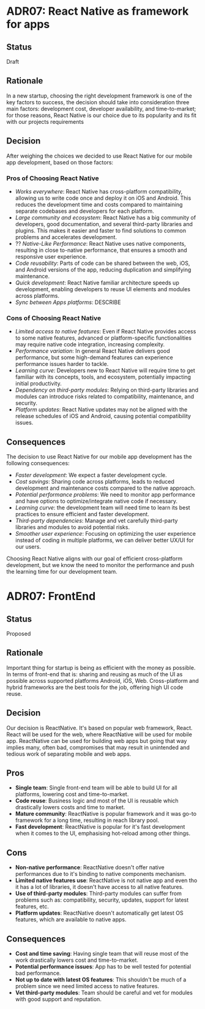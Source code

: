# ADR07: React Native as framework for apps

## Status

Draft

## Rationale

In a new startup, choosing the right development framework is one of the key factors to success, the decision should take into consideration three main factors: development cost, developer availability, and time-to-market; for those reasons, React Native is our choice due to its popularity and its fit with our projects requirements

## Decision

After weighing the choices we decided to use React Native for our mobile app development, based on those factors:

### Pros of Choosing React Native

- _Works everywhere_: React Native has cross-platform compatibility, allowing us to write code once and deploy it on iOS and Android. This reduces the development time and costs compared to maintaining separate codebases and developers for each platform.
- _Large community and ecosystem_: React Native has a big community of developers, good documentation, and several third-party libraries and plugins. This makes it easier and faster to find solutions to common problems and accelerates development.
- ?? _Native-Like Performance_: React Native uses native components, resulting in close to-native performance, that ensures a smooth and responsive user experience.
- _Code reusability_: Parts of code can be shared between the web, iOS, and Android versions of the app, reducing duplication and simplifying maintenance.
- _Quick development_: React Native familiar architecture speeds up development, enabling developers to reuse UI elements and modules across platforms.
- _Sync between Apps platforms_: DESCRIBE

### Cons of Choosing React Native

- _Limited access to native features_: Even if React Native provides access to some native features, advanced or platform-specific functionalities may require native code integration, increasing complexity.
- _Performance variation_: In general React Native delivers good performance, but some high-demand features can experience performance issues harder to tackle.
- _Learning curve_: Developers new to React Native will require time to get familiar with its concepts, tools, and ecosystem, potentially impacting initial productivity.
- _Dependency on third-party modules_: Relying on third-party libraries and modules can introduce risks related to compatibility, maintenance, and security.
- _Platform updates_: React Native updates may not be aligned with the release schedules of iOS and Android, causing potential compatibility issues.

## Consequences

The decision to use React Native for our mobile app development has the following consequences:

- _Faster development_: We expect a faster development cycle.
- _Cost savings_: Sharing code across platforms, leads to reduced development and maintenance costs compared to the native approach.
- _Potential performance problems_: We need to monitor app performance and have options to optimize/integrate native code if necessary.
- _Learning curve_: the development team will need time to learn its best practices to ensure efficient and faster development.
- _Third-party dependencies_: Manage and vet carefully third-party libraries and modules to avoid potential risks.
- _Smoother user experience_: Focusing on optimizing the user experience instead of coding in multiple platforms, we can deliver better UX/UI for our users.

Choosing React Native aligns with our goal of efficient cross-platform development, but we know the need to monitor the performance and push the learning time for our development team.


# ADR07: FrontEnd

## Status

Proposed

## Rationale

Important thing for startup is being as efficient with the money as possible. In terms of front-end
that is: sharing and reusing as much of the UI as possible across supported platforms Android, iOS, Web.
Cross-platform and hybrid frameworks are the best tools for the job, offering high UI code reuse.

## Decision

Our decision is ReactNative. It's based on popular web framework, React. React will be used for the web,
where ReactNative will be used for mobile app.
ReactNative can be used for building web apps but going that way implies many, often bad, compromises
that may result in unintended and tedious work of separating mobile and web apps.

## Pros

- **Single team**: Single front-end team will be able to build UI for all platforms, lowering cost and time-to-market.
- **Code reuse**: Business logic and most of the UI is reusable which drastically lowers costs and time to market.
- **Mature community**: ReactNative is popular framework and it was go-to framework for a long time, resulting in reach library pool.
- **Fast development**: ReactNative is popular for it's fast development when it comes to the UI, emphasising hot-reload among other things.

## Cons

- **Non-native performance**: ReactNative doesn't offer native performances due to it's binding to native components mechanism.
- **Limited native features use**: ReactNative is not native app and even tho it has a lot of libraries, it doesn't have access to all native features.
- **Use of third-party modules**: Third-party modules can suffer from problems such as: compatibility, security, updates, support for latest features, etc.
- **Platform updates**: ReactNative doesn't automatically get latest OS features, which are available to native apps.

## Consequences

- **Cost and time saving**: Having single team that will reuse most of the work drastically lowers cost and time-to-market.
- **Potential performance issues**: App has to be well tested for potential bad performance.
- **Not up to date with latest OS features**: This shouldn't be much of a problem since we need limited access to native features.
- **Vet third-party modules**: Team should be careful and vet for modules with good support and reputation.
